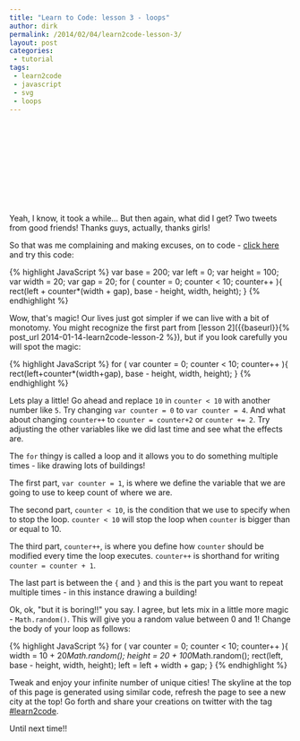 ```yaml
---
title: "Learn to Code: lesson 3 - loops"
author: dirk
permalink: /2014/02/04/learn2code-lesson-3/
layout: post
categories:
 - tutorial
tags:
 - learn2code
 - javascript
 - svg
 - loops
---
```


<svg id="canvas"></svg>

Yeah, I know, it took a while... But then again, what did I get? Two tweets from good friends! Thanks guys, actually, thanks girls! 

So that was me complaining and making excuses, on to code - [click here](http://jsfiddle.net/dirkcuys/dFDs9/) and try this code:

{% highlight JavaScript %}
var base = 200;
var left = 0;
var height = 100;
var width = 20;
var gap = 20;
for ( counter = 0; counter < 10; counter++ ){
    rect(left + counter*(width + gap), base - height, width, height);
}
{% endhighlight %}

Wow, that's magic! Our lives just got simpler if we can live with a bit of monotomy. You might recognize the first part from [lesson 2]({{baseurl}}{% post_url 2014-01-14-learn2code-lesson-2 %}), but if you look carefully you will spot the magic:

{% highlight JavaScript %}
for ( var counter = 0; counter < 10; counter++ ){
    rect(left+counter*(width+gap), base - height, width, height);
}
{% endhighlight %}

Lets play a little! Go ahead and replace `10` in `counter < 10` with another number like `5`. Try changing `var counter = 0` to `var counter = 4`. And what about changing `counter++` to `counter = counter+2` or `counter += 2`. Try adjusting the other variables like we did last time and see what the effects are.

The `for` thingy is called a loop and it allows you to do something multiple times - like drawing lots of buildings! 

The first part, `var counter = 1`, is where we define the variable that we are going to use to keep count of where we are.

The second part, `counter < 10`, is the condition that we use to specify when to stop the loop. `counter < 10` will stop the loop when `counter` is bigger than or equal to 10.

The third part, `counter++`, is where you define how `counter` should be modified every time the loop executes. `counter++` is shorthand for writing `counter = counter + 1`.

The last part is between the `{` and `}` and this is the part you want to repeat multiple times - in this instance drawing a building!

Ok, ok, "but it is boring!!" you say. I agree, but lets mix in a little more magic - `Math.random()`. This will give you a random value between 0 and 1! Change the body of your loop as follows:

{% highlight JavaScript %}
for ( var counter = 0; counter < 10; counter++ ){
    width = 10 + 20*Math.random();
    height = 20 + 100*Math.random();
    rect(left, base - height, width, height);
    left = left + width + gap;
}
{% endhighlight %}

Tweak and enjoy your infinite number of unique cities! The skyline at the top of this page is generated using similar code, refresh the page to see a new city at the top! Go forth and share your creations on twitter with the tag [#learn2code](https://twitter.com/search?q=%23learn2code).

Until next time!!

<script src="https://rawgithub.com/wout/svg.js/master/dist/svg.min.js"></script>
<script type="text/javascript">
function rect(x, y, width, height){
        var draw = SVG('canvas').size(1000, 200);
            var rect = draw.rect(width, height);
                rect.transform({x: x, y: y});
}

function circle(x, y, radius){
        var draw = SVG('canvas').size(1000, 200);
            var circle = draw.circle(radius);
                circle.transform({x: x-radius/2.0, y: y-radius/2.0});
}

function text(x, y, text){
        var draw = SVG('canvas').size(1000, 200);
            var txt = draw.text(text);
                txt.transform(x, y);
}

var base = 200;
var left = 0;
var height = 40;
var width = 40;
var gap = 10;
for ( counter=1; counter<20; counter++ ){
    rect(left, base - height, width, height);
    left = left + width + gap;
    width = 20 + Math.random()*40;
    height = 20 + Math.random()*180;
}

</script>
